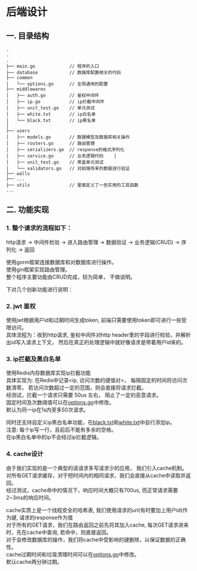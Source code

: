 # 后端设计

## 一. 目录结构

```
.
.
.
├── main.go             // 程序的入口
├── database            // 数据库配置相关的代码
├── common              
│   └── options.go      // 全局通用的配置
├── middlewares        
│   ├── auth.go         // 鉴权中间件
│   ├── ip.go           // ip拦截中间件
│   ├── unit_test.go    // 单元测试
│   ├── white.txt       // ip白名单
│   └── black.txt       // ip黑名单
│
├── users
│   ├── models.go       // 数据模型及数据库相关操作
│   ├── routers.go      // 路由管理
│   ├── serializers.go  // response的格式序列化
│   ├── service.go      // 业务逻辑代码    │   
│   ├── unit_test.go    // 黑盒单元测试
│   └── validators.go   // 对前端传来的数据进行验证
├── walls
├── ...
├── utils               // 里面定义了一些实用的工具函数
...
```

## 二. 功能实现

### 1. 整个请求的流程如下：

http请求 -> 中间件检验 -> 进入路由管理 -> 数据验证 -> 业务逻辑(CRUD) -> 序列化 -> 返回 <br>

使用gorm框架连接数据库和对数据库进行操作。 <br>
使用gin框架实现路由管理。 <br>
整个程序主要功能由CRUD完成，较为简单， 不做说明。 <br>

下对几个创新功能进行说明：<br>

### 2. jwt 鉴权

使用jwt根据用户id和过期时间生成token, 前端只需要使用token即可进行一些受限访问。 <br>
具体流程为：收到http请求, 鉴权中间件对http header里的字段进行校验，并解析出id写入请求上下文， 然后在真正的处理逻辑中就好像请求是带着用户id来的。

### 3. ip拦截及黑白名单

使用Redis内存数据库实现ip拦截功能 <br>
具体实现为: 在Redis中记录<ip, 访问次数的键值对>， 每隔固定的时间将访问次数清零。
若访问次数超过一定的范围，则会直接将请求拦截。<br>
经测试，拦截一个请求只需要 50us 左右， 阻止了一定的恶意请求。<br>
固定时间及次数阈值可以在[options.go](../backend/common/options.go)中修改。 <br>
默认为同一ip在1s内至多50次请求。

同时还支持自定义ip黑白名单功能，在[black.txt](../backend/middlewares/black.txt)和[white.txt](../backend/middlewares/white.txt)中自行添加ip。 <br>
注意: 每个ip写一行，且前后不能有多余的空格。 <br>
在ip黑白名单中的ip不会经过ip拦截逻辑。 <br>

### 4. cache设计

由于我们实现的是一个典型的读请求多写请求少的应用， 我们引入cache机制。 <br>
对所有GET请求缓存，对于短时间内的相同请求，我们会直接从cache中读取并返回。 <br>
经过测试，cache命中的情况下，响应时间大概只有700us, 而正常请求需要 2~3ms的响应时间。 <br>

cache实质上是一个线程安全的哈希表, 我们使用请求的url(有时要加上用户id)作为键, 请求的response作为值 <br>
对于所有的GET请求，我们在路由返回之前先将其加入cache, 每次GET请求进来时，先在cache中查询, 若命中，则直接返回。 <br>
对于会修改数据库的操作，我们将cache中受影响的键删除，以保证数据的正确性。<br>
cache过期时间和垃圾清理时间可以在[options.go](../backend/common/options.go)中修改。 <br>
默认cache两分钟过期。